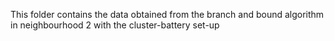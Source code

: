 This folder contains the data obtained from the branch and bound algorithm in neighbourhood 2 with the cluster-battery set-up
